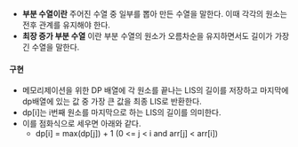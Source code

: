 - **부분 수열이란** 주어진 수열 중 일부를 뽑아 만든 수열을 말한다. 이때 각각의 원소는 전후 관계를 유지해야 한다.
- **최장 증가 부분 수열** 이란 부분 수열의 원소가 오름차순을 유지하면서도 길이가 가장 긴 수열을 말한다.

#### 구현

- 메모리제이션을 위한 DP 배열에 각 원소를 끝나는 LIS의 길이를 저장하고 마지막에 dp배열에 있는 값 중 가장 큰 값을 최종 LIS로 반환한다.
- dp[i]는 i번째 원소를 마지막으로 하는 LIS의 길이를 의미한다.
- 이를 점화식으로 세우면 아래와 같다.
	- dp[i] = max(dp[j]) + 1 (0 <= j < i and arr[j] < arr[i])